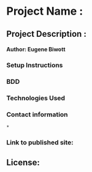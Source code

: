 # Project Name :

## Project Description :

#### Author: Eugene Biwott

### Setup Instructions

### BDD

### Technologies Used 

### Contact information

    *

### Link to published site: []()

## License: []()